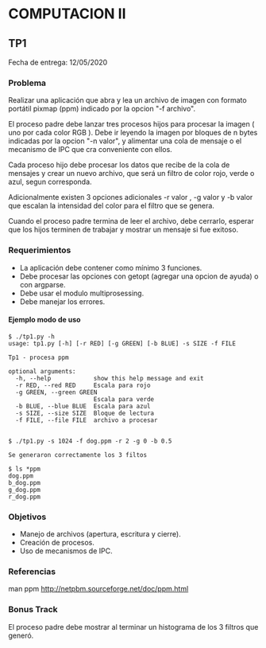 # COMPUTACION II


## TP1

Fecha de entrega: 12/05/2020


### Problema

Realizar una aplicación que abra y lea un archivo de imagen con formato portátil pixmap (ppm) indicado por la opcion "-f archivo".

El proceso padre debe lanzar tres procesos hijos para procesar la imagen ( uno por cada color RGB ). Debe ir leyendo la imagen por bloques de n bytes indicadas por la opcion "-n valor", y alimentar una cola de mensaje o el mecanismo de IPC que cra conveniente con ellos.

Cada proceso hijo debe procesar los datos que recibe de la cola de mensajes y crear un nuevo archivo, que será un filtro de color rojo, verde o azul, segun corresponda.

Adicionalmente existen 3 opciones adicionales -r valor , -g valor y -b valor que escalan la intensidad del color para el filtro que se genera.

Cuando el proceso padre termina de leer el archivo, debe cerrarlo, esperar que los hijos terminen de trabajar y mostrar un mensaje si fue exitoso.


### Requerimientos

* La aplicación debe contener como mínimo 3 funciones.
* Debe procesar las opciones con getopt (agregar una opcion de ayuda) o con argparse.
* Debe usar el modulo multiprosessing.
* Debe manejar los errores.


#### Ejemplo modo de uso

~~~~~~~~~~~~~~~~~~~
$ ./tp1.py -h
usage: tp1.py [-h] [-r RED] [-g GREEN] [-b BLUE] -s SIZE -f FILE

Tp1 - procesa ppm

optional arguments:
  -h, --help            show this help message and exit
  -r RED, --red RED     Escala para rojo
  -g GREEN, --green GREEN
                        Escala para verde
  -b BLUE, --blue BLUE  Escala para azul
  -s SIZE, --size SIZE  Bloque de lectura
  -f FILE, --file FILE  archivo a procesar


$ ./tp1.py -s 1024 -f dog.ppm -r 2 -g 0 -b 0.5

Se generaron correctamente los 3 filtos

$ ls *ppm
dog.ppm
b_dog.ppm
g_dog.ppm
r_dog.ppm

~~~~~~~~~~~~~~~~~~~


### Objetivos

* Manejo de archivos (apertura, escritura y cierre).
* Creación de procesos.
* Uso de mecanismos de IPC.

### Referencias
man ppm
http://netpbm.sourceforge.net/doc/ppm.html

### Bonus Track
El proceso padre debe mostrar al terminar un histograma de los 3 filtros que generó.

